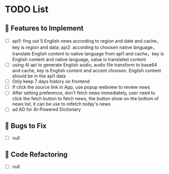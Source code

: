 # TODO List

## 🔧 Features to Implement
- [ ] api1: fing out 5 English news according to region and date and cache，key is region and data; api2: according to choosen native language，translate English content to native language from api1 and cache，key is English content and native language, value is translated content
- [ ] using AI api to generate English audio, audio file transform to base64 and cache, key is English content and accent choosen. English content should be in the api1 data
- [ ] Only keep 7 days history on frontend
- [ ] If click the source link in App, use popup webview to review news
- [ ] After setting preference, don't fetch news immediately, user need to click the fetch button to fetch news, the button show on the bottom of news list, it can be use to refetch today's news
- [ ] ad AD for AI-Powered Dictionary

## 🐛 Bugs to Fix
- [ ] null

## 🧼 Code Refactoring
- [ ] null
